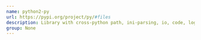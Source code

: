 ```yaml
---
name: python2-py
url: https://pypi.org/project/py/#files
description: Library with cross-python path, ini-parsing, io, code, log facilities.
group: None
---
```

